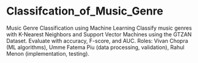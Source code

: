 # Classifcation_of_Music_Genre
Music Genre Classification using Machine Learning  Classify music genres with K-Nearest Neighbors and Support Vector Machines using the GTZAN Dataset. Evaluate with accuracy, F-score, and AUC. Roles: Vivan Chopra (ML algorithms), Umme Fatema Piu (data processing, validation), Rahul Menon (implementation, testing).

